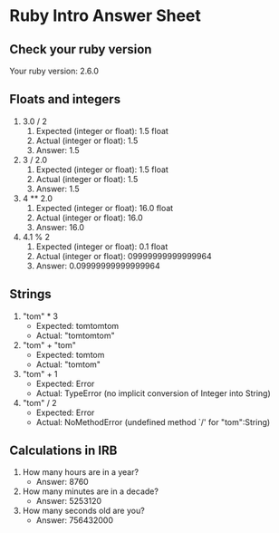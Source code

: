 # Ruby Intro Answer Sheet

## Check your ruby version
Your ruby version: 2.6.0

## Floats and integers 
1. 3.0 / 2
    1. Expected (integer or float): 1.5 float     
    2. Actual (integer or float): 1.5
    3. Answer: 1.5
2. 3 / 2.0
    1. Expected (integer or float): 1.5 float     
    2. Actual (integer or float): 1.5
    3. Answer: 1.5
3. 4 ** 2.0
    1. Expected (integer or float): 16.0 float     
    2. Actual (integer or float): 16.0
    3. Answer: 16.0
4. 4.1 % 2
    1. Expected (integer or float): 0.1 float     
    2. Actual (integer or float): 09999999999999964
    3. Answer: 0.09999999999999964

## Strings
1. "tom" * 3
    * Expected: tomtomtom           
    * Actual: "tomtomtom"
2. "tom" + "tom"
    * Expected: tomtom           
    * Actual: "tomtom"
3. "tom" + 1
    * Expected: Error           
    * Actual: TypeError (no implicit conversion of Integer into String)
4. "tom" / 2
    * Expected: Error           
    * Actual: NoMethodError (undefined method `/' for "tom":String)

## Calculations in IRB
1. How many hours are in a year?
    * Answer: 8760
2. How many minutes are in a decade?
    * Answer: 5253120
3. How many seconds old are you?
    * Answer: 756432000